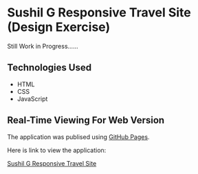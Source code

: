 # Sushil G Responsive Travel Site (Design Exercise)

Still Work in Progress......


## Technologies Used

- HTML
- CSS 
- JavaScript

## Real-Time Viewing For Web Version

The application was publised using [GitHub Pages](https://pages.github.com/). 

Here is link to view the application:

[Sushil G Responsive Travel Site](https://susgupta.github.io/responsive_travel_site/index.html)

